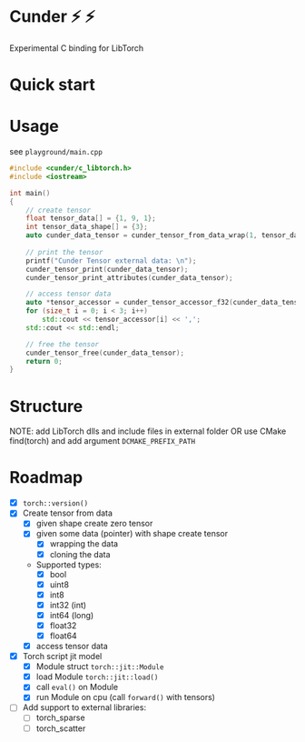 # Cunder :zap: :zap:

Experimental C binding for LibTorch

# Quick start

# Usage

see `playground/main.cpp`

```cpp
#include <cunder/c_libtorch.h>
#include <iostream>

int main()
{
	// create tensor
	float tensor_data[] = {1, 9, 1};
	int tensor_data_shape[] = {3};
	auto cunder_data_tensor = cunder_tensor_from_data_wrap(1, tensor_data_shape, tensor_data, Cunder_DType::Cunder_Float32);
	
	// print the tensor
	printf("Cunder Tensor external data: \n");
	cunder_tensor_print(cunder_data_tensor);
	cunder_tensor_print_attributes(cunder_data_tensor);

	// access tensor data
	auto *tensor_accessor = cunder_tensor_accessor_f32(cunder_data_tensor);
	for (size_t i = 0; i < 3; i++)
		std::cout << tensor_accessor[i] << ',';
	std::cout << std::endl;

	// free the tensor
	cunder_tensor_free(cunder_data_tensor);
	return 0;
}
```

# Structure

NOTE: add LibTorch dlls and include files in external folder OR use CMake find(torch) and add argument `DCMAKE_PREFIX_PATH`

# Roadmap

- [x] `torch::version()`
- [x] Create tensor from data
  - [x] given shape create zero tensor
  - [x] given some data (pointer) with shape create tensor
    - [x] wrapping the data
    - [x] cloning the data
  - Supported types:
    - [x] bool
    - [x] uint8
    - [x] int8
    - [x] int32 (int)
    - [x] int64 (long)
    - [x] float32
    - [x] float64
  - [x] access tensor data
- [x] Torch script jit model
  - [x] Module struct `torch::jit::Module`
  - [x] load Module `torch::jit::load()`
  - [x] call `eval()` on Module
  - [x] run Module on cpu (call `forward()` with tensors)
- [ ] Add support to external libraries:
  - [ ] torch_sparse
  - [ ] torch_scatter
